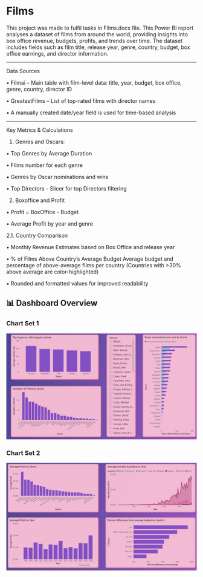 # Films
This project was made to fulfil tasks in Films.docx file. This Power BI report analyses a dataset of films from around the world, providing insights into box office revenue, budgets, profits, and trends over time. The dataset includes fields such as film title, release year, genre, country, budget, box office earnings, and director information.
________________________________________
Data Sources

•	Filmai – Main table with film-level data: title, year, budget, box office, genre, country, director ID

•	GreatestFilms – List of top-rated films with director names

•	A manually created date/year field is used for time-based analysis
________________________________________
Key Metrics & Calculations

1.	Genres and Oscars:

•	Top Genres by Average Duration

•	Films number for each genre

•	Genres by Oscar nominations and wins

•	Top Directors - Slicer for top Directors filtering

2.	Boxoffice and Profit

•	Profit = BoxOffice - Budget

•	Average Profit by year and genre

2.1.	Country Comparison

•	Monthly Revenue Estimates based on Box Office and release year

•	% of Films Above Country’s Average Budget
Average budget and percentage of above-average films per country
(Countries with >30% above average are color-highlighted)

•	Rounded and formatted values for improved readability
## 📊 Dashboard Overview

### Chart Set 1
![Chart1](Charts1.jpg)

### Chart Set 2
![Chart2](Charts2.jpg)

